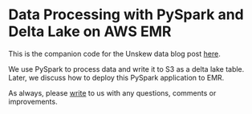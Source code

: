 # Data Processing with PySpark and Delta Lake on AWS EMR

This is the companion code for the Unskew data blog post [here](https://unskewdata.com/blog/pyspark-emr-delta).

We use PySpark to process data and write it to S3 as a delta lake table. Later, we discuss how to deploy this PySpark application to EMR.

As always, please [write](mailto:contactunskewdata@gmail.com) to us with any questions, comments or improvements.
